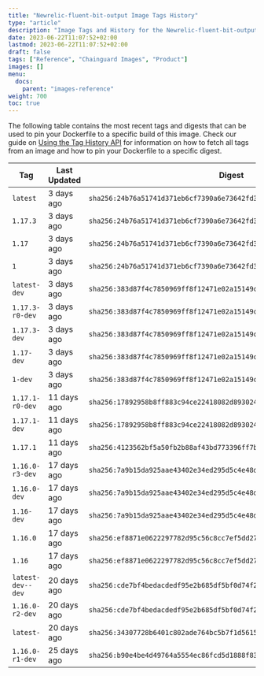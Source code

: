 ```yaml
---
title: "Newrelic-fluent-bit-output Image Tags History"
type: "article"
description: "Image Tags and History for the Newrelic-fluent-bit-output Chainguard Image"
date: 2023-06-22T11:07:52+02:00
lastmod: 2023-06-22T11:07:52+02:00
draft: false
tags: ["Reference", "Chainguard Images", "Product"]
images: []
menu:
  docs:
    parent: "images-reference"
weight: 700
toc: true
---
```


The following table contains the most recent tags and digests that can be used to pin your Dockerfile to a specific build of this image. Check our guide on [Using the Tag History API](/chainguard/chainguard-images/using-the-tag-history-api/) for information on how to fetch all tags from an image and how to pin your Dockerfile to a specific digest.

| Tag               | Last Updated | Digest                                                                    |
|-------------------|--------------|---------------------------------------------------------------------------|
| `latest`          | 3 days ago   | `sha256:24b76a51741d371eb6cf7390a6e73642fd37ae19406e3f84b9105d2c9e804281` |
| `1.17.3`          | 3 days ago   | `sha256:24b76a51741d371eb6cf7390a6e73642fd37ae19406e3f84b9105d2c9e804281` |
| `1.17`            | 3 days ago   | `sha256:24b76a51741d371eb6cf7390a6e73642fd37ae19406e3f84b9105d2c9e804281` |
| `1`               | 3 days ago   | `sha256:24b76a51741d371eb6cf7390a6e73642fd37ae19406e3f84b9105d2c9e804281` |
| `latest-dev`      | 3 days ago   | `sha256:383d87f4c7850969ff8f12471e02a15149cadb0e7d87d0640a779f97afcf3112` |
| `1.17.3-r0-dev`   | 3 days ago   | `sha256:383d87f4c7850969ff8f12471e02a15149cadb0e7d87d0640a779f97afcf3112` |
| `1.17.3-dev`      | 3 days ago   | `sha256:383d87f4c7850969ff8f12471e02a15149cadb0e7d87d0640a779f97afcf3112` |
| `1.17-dev`        | 3 days ago   | `sha256:383d87f4c7850969ff8f12471e02a15149cadb0e7d87d0640a779f97afcf3112` |
| `1-dev`           | 3 days ago   | `sha256:383d87f4c7850969ff8f12471e02a15149cadb0e7d87d0640a779f97afcf3112` |
| `1.17.1-r0-dev`   | 11 days ago  | `sha256:17892958b8ff883c94ce22418082d893024847cd0209bf8b65a7189efc64b984` |
| `1.17.1-dev`      | 11 days ago  | `sha256:17892958b8ff883c94ce22418082d893024847cd0209bf8b65a7189efc64b984` |
| `1.17.1`          | 11 days ago  | `sha256:4123562bf5a50fb2b88af43bd773396ff7b03bef07f91e4ebc82c241d7156055` |
| `1.16.0-r3-dev`   | 17 days ago  | `sha256:7a9b15da925aae43402e34ed295d5c4e48dac1aff7b3d6777384d1346261d24d` |
| `1.16.0-dev`      | 17 days ago  | `sha256:7a9b15da925aae43402e34ed295d5c4e48dac1aff7b3d6777384d1346261d24d` |
| `1.16-dev`        | 17 days ago  | `sha256:7a9b15da925aae43402e34ed295d5c4e48dac1aff7b3d6777384d1346261d24d` |
| `1.16.0`          | 17 days ago  | `sha256:ef8871e0622297782d95c56c8cc7ef5dd279e7acd726db4aa3e8534e0dc670ed` |
| `1.16`            | 17 days ago  | `sha256:ef8871e0622297782d95c56c8cc7ef5dd279e7acd726db4aa3e8534e0dc670ed` |
| `latest-dev--dev` | 20 days ago  | `sha256:cde7bf4bedacdedf95e2b685df5bf0d74f2fbe63adf57208b4d78f212c054839` |
| `1.16.0-r2-dev`   | 20 days ago  | `sha256:cde7bf4bedacdedf95e2b685df5bf0d74f2fbe63adf57208b4d78f212c054839` |
| `latest-`         | 20 days ago  | `sha256:34307728b6401c802ade764bc5b7f1d5615a5b8bd8fd1bf6bc20f9dd18a2c0c8` |
| `1.16.0-r1-dev`   | 25 days ago  | `sha256:b90e4be4d49764a5554ec86fcd5d1888f8361eabf8000780f2c9217d628414ce` |
